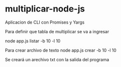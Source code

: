 # multiplicar-node-js
Aplicacion de CLI con Promises y Yargs

Para definir que tabla de multiplicar se va a ingresar

node app.js listar -b 10 -l 10 

Para crear archivo de texto
node app.js crear -b 10 -l 10

Se creará un arechivo txt con la salida del programa
